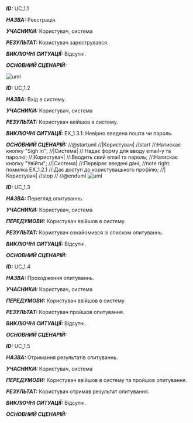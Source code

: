 ***ID:*** UC_1.1
    
***НАЗВА:*** Реєстрація.
    
***УЧАСНИКИ:*** Користувач, система

***РЕЗУЛЬТАТ:*** Користувач зарєструвався.

***ВИКЛЮЧНІ СИТУАЦІЇ:*** Відсутні.

***ОСНОВНИЙ СЦЕНАРІЙ:***

![uml](http://www.plantuml.com/plantuml/png/hL51IiKm4Dtd5A77Q3S5Z-0914K4hKNRNHRQe6w4Rae4GRn220Qas7g5zsxaZAv4-rUVGERDJDxB6wQ-xewkklxYt3WyO-KDtddBWHu9aG_EVFTDYHT91srY5ZHP2GjMV6AcjyNXsMbZ-xQeZ3luKK361w8JvYkoo6Oah7X3LkQVVn0j5hcqfbq6ILLPcPoqB2Zode5FrPRNyh_oBmbwJX8V9HjtUcMGnwFEcUHaDOw5mGg82lO-A1Blb4TVRQ_YiZNrINCiw_e2)



***ID:*** UC_1.2
    
***НАЗВА:*** Вхід в систему.
    
***УЧАСНИКИ:*** Користувач, система

***РЕЗУЛЬТАТ:*** Користувач ввійшов в систему.

***ВИКЛЮЧНІ СИТУАЦІЇ:*** EX_1.3.1: Невірно введена пошта чи пароль.

***ОСНОВНИЙ СЦЕНАРІЙ:***
//@startuml
//|Користувач|
//start
//:Натискає кнопку "Sigh in";
//|Система|
//:Надає форму для вводу email-у та паролю;
//|Користувач|
//:Вводить свий email та пароль;
//:Натискає кнопку "Увійти";
//|Система|
//:Первіряє введені дані;
//note right: помилка EX_1.2.1
//:Дає доступ до користувацького профілю;
//|Користувач|
//stop
//
//@enduml
![uml](http://www.plantuml.com/plantuml/png/XL6rUKCn4EurXJxNuIxC2uIhC3CeLPYPcMa0CzjwA_otKUwiBlXGElf1DNEcPzRCJuohHTp3qYeIj4Rhj84G0hIpg79vLOOdtgvB4YbUNMh-PM7X8KKRsjSyCZIiHoPzvJpcpOr051a45bqh8f0cseH0PBY58sawqGZnRH7XoC14pyXuFY-uDw3XSSSgB5STb_z6hWpdhXq93XzgMkDj0aatwzkWm_9_XU038Rf6Kaf-LlE2AArA4QtIYVIp0iv6-CtIjHQbiYXNarDcGC-oCQPCI5Xaa41QK7LZHrTnGKb1CO-x51BIPPqqUBaDq_ecU9iE9Ogmf3tHH9jq_QT1SsPgMgcQWSb-Fk9F)

***ID:*** UC_1.3
    
***НАЗВА:*** Перегляд опитуваннь.
    
***УЧАСНИКИ:*** Користувач, система

***ПЕРЕДУМОВИ:*** Користувач ввійшов в систему.

***РЕЗУЛЬТАТ:*** Користувач ознайомився зі списком опитуваннь.

***ВИКЛЮЧНІ СИТУАЦІЇ:*** Відсутні.

***ОСНОВНИЙ СЦЕНАРІЙ:***



***ID:*** UC_1.4
    
***НАЗВА:*** Проходження опитуваннь.
    
***УЧАСНИКИ:*** Користувач, система

***ПЕРЕДУМОВИ:*** Користувач ввійшов в систему.

***РЕЗУЛЬТАТ:*** Користувач пройшов опитування.

***ВИКЛЮЧНІ СИТУАЦІЇ:*** Відсутні.

***ОСНОВНИЙ СЦЕНАРІЙ:***



***ID:*** UC_1.5
    
***НАЗВА:*** Отримання результатів опитуваннь.
    
***УЧАСНИКИ:*** Користувач, система

***ПЕРЕДУМОВИ:*** Користувач ввійшов в систему та пройшов опитування.

***РЕЗУЛЬТАТ:*** Користувач отримав результат опитування.

***ВИКЛЮЧНІ СИТУАЦІЇ:*** Відсутні.

***ОСНОВНИЙ СЦЕНАРІЙ:***


